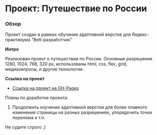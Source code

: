 # Проект: Путешествие по России

### Обзор

Проект создан в рамках обучения адаптивной верстке для Яндекс-практикума "Веб-разработчик"

**Интро**

Реализован проект о путешествии по России. Основные разрешения 1280, 1024, 768, 320 px, использованы html, css, flex,
grid, медиазапросы, и другие технологии.

**Ссылка на проект**

* [Ссылка на проект на GH-Pages ](https://ark75.github.io/russian-travel/)

Планы по доработке проекта:

1. Продолжить изучение адаптивной верстки для более плавного изменения страницы на разных разрешениях, упорядочить точки
   перелома и т.п.

Не судите строго ;)
